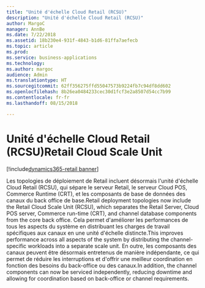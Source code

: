 ```yaml
---
title: "Unité d'échelle Cloud Retail (RCSU)"
description: "Unité d'échelle Cloud Retail (RCSU)"
author: MargoC
manager: AnnBe
ms.date: 7/22/2018
ms.assetid: 18b230e4-931f-4843-b1d6-81ffa7aefecb
ms.topic: article
ms.prod: 
ms.service: business-applications
ms.technology: 
ms.author: margoc
audience: Admin
ms.translationtype: HT
ms.sourcegitcommit: 62ff356275ffd55047573b9224fb7c94df8dd602
ms.openlocfilehash: 8b26ea0484233cec30d1fcf3e2a8507d54cc7b99
ms.contentlocale: fr-fr
ms.lasthandoff: 08/15/2018

---
```

#  <a name="retail-cloud-scale-unit"></a><span data-ttu-id="e847b-103">Unité d'échelle Cloud Retail (RCSU)</span><span class="sxs-lookup"><span data-stu-id="e847b-103">Retail Cloud Scale Unit</span></span>

[!include[dynamics365-retail banner](../includes/dynamics365-retail.md)]




<span data-ttu-id="e847b-104">Les topologies de déploiement de Retail incluent désormais l'unité d'échelle Cloud Retail (RCSU), qui sépare le serveur Retail, le serveur Cloud POS, Commerce Runtime (CRT), et les composants de base de données des canaux du back office de base.</span><span class="sxs-lookup"><span data-stu-id="e847b-104">Retail deployment topologies now include the Retail Cloud Scale Unit (RCSU), which separates the Retail Server, Cloud POS server, Commerce run-time (CRT), and channel database components from the core back office.</span></span> <span data-ttu-id="e847b-105">Cela permet d'améliorer les performances de tous les aspects du système en distribuant les charges de travail spécifiques aux canaux en une unité d'échelle distincte.</span><span class="sxs-lookup"><span data-stu-id="e847b-105">This improves performance across all aspects of the system by distributing the channel-specific workloads into a separate scale unit.</span></span> <span data-ttu-id="e847b-106">En outre, les composants des canaux peuvent être désormais entretenus de manière indépendante, ce qui permet de réduire les interruptions et d'offrir une meilleur coordination en fonction des besoins du back-office ou des canaux.</span><span class="sxs-lookup"><span data-stu-id="e847b-106">In addition, the channel components can now be serviced independently, reducing downtime and allowing for coordination based on back-office or channel requirements.</span></span>

